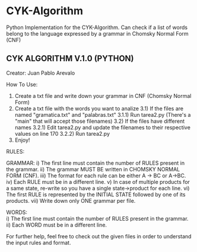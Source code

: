 # CYK-Algorithm
Python Implementation for the CYK-Algorithm. Can check if a list of words belong to the language expressed by a grammar in Chomsky Normal Form (CNF) 

CYK ALGORITHM V.1.0 (PYTHON)
-----------------------------
Creator: Juan Pablo Arevalo

How To Use:

1) Create a txt file and write down your grammar in CNF (Chomsky Normal Form)
2) Create a txt file with the words you want to analize
3.1) If the files are named "gramatica.txt" and "palabras.txt"
	3.1.1) Run tarea2.py (There's a "main" that will accept those filenames)
3.2) If the files have different names
	3.2.1) Edit tarea2.py and update the filenames to their respective values on line 170
	3.2.2) Run tarea2.py
4) Enjoy!


RULES:

GRAMMAR:
	i) The first line must contain the number of RULES present in the grammar.
	ii) The grammar MUST BE written in CHOMSKY NORMAL FORM (CNF).
	iii) The format for each rule can be either A -> BC or A->BC.
	iv) Each RULE must be in a different line.
	v) In case of multiple products for a same state, re-write so you have a single state->product for each line.
	vi) The first RULE is represented by the INITIAL STATE followed by one of its products.
	vii) Write down only ONE grammar per file.

WORDS:	
	i) The first line must contain the number of RULES present in the grammar.
	ii) Each WORD must be in a different line.


For further help, feel free to check out the given files in order to understand the input rules and format.


